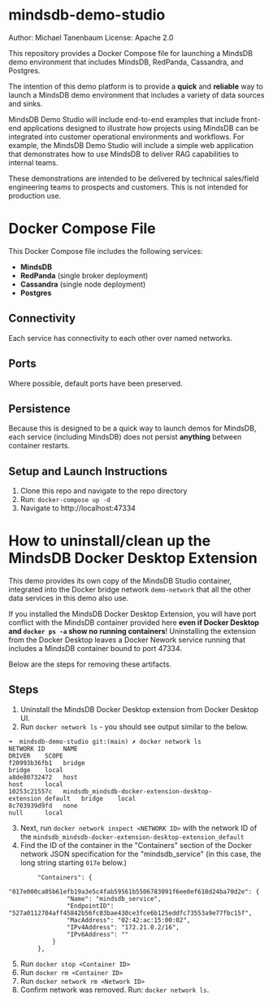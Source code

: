 # mindsdb-demo-studio
Author: Michael Tanenbaum 
License: Apache 2.0

This repository provides a Docker Compose file for launching a MindsDB demo environment that includes MindsDB, RedPanda, Cassandra, and Postgres.

The intention of this demo platform is to provide a **quick** and **reliable** way to launch a MindsDB demo environment that includes a variety of data sources and sinks. 

MindsDB Demo Studio will include end-to-end examples that include front-end applications designed to illustrate how projects using MindsDB can be integrated into customer operational environments and workflows. For example, the MindsDB Demo Studio will include a simple web application that demonstrates how to use MindsDB to deliver RAG capabilities to internal teams. 

These demonstrations are intended to be delivered by technical sales/field engineering teams to prospects and customers. This is not intended for production use.

# Docker Compose File

This Docker Compose file includes the following services:
- **MindsDB**
- **RedPanda** (single broker deployment)
- **Cassandra** (single node deployment)
- **Postgres**

## Connectivity

Each service has connectivity to each other over named networks.

## Ports

Where possible, default ports have been preserved.

## Persistence

Because this is designed to be a quick way to launch demos for MindsDB, each service (including MindsDB) does not persist **anything** between container restarts.

## Setup and Launch Instructions


1. Clone this repo and navigate to the repo directory
2. Run: `docker-compose up -d`
3. Navigate to http://localhost:47334


# How to uninstall/clean up the MindsDB Docker Desktop Extension

This demo provides its own copy of the MindsDB Studio container, integrated into the Docker bridge network `demo-network` that all the other data services in this demo also use.

If you installed the MindsDB Docker Desktop Extension, you will have port conflict with the MindsDB container provided here **even if Docker Desktop and `docker ps -a` show no running containers**! Uninstalling the extension from the Docker Desktop leaves a Docker Nework service running that includes a MindsDB container bound to port 47334. 

Below are the steps for removing these artifacts. 

## Steps
1. Uninstall the MindsDB Docker Desktop extension from Docker Desktop UI.
2. Run `docker network ls` - you should see output similar to the below.
```
➜  mindsdb-demo-studio git:(main) ✗ docker network ls
NETWORK ID     NAME                                                         DRIVER    SCOPE
f20993b36fb1   bridge                                                       bridge    local
a8de80732472   host                                                         host      local
10253c21557c   mindsdb_mindsdb-docker-extension-desktop-extension_default   bridge    local
8c703939d9fd   none                                                         null      local
```
3. Next, run `docker network inspect <NETWORK ID>` with the network ID of the `mindsdb_mindsdb-docker-extension-desktop-extension_default`
4. Find the ID of the container in the "Containers" section of the Docker network JSON specification for the "mindsdb_service" (in this case, the long string starting `017e` below.)
```
        "Containers": {
            "017e000ca05b61efb19a3e5c4fab59561b5506783091f6ee0ef610d24ba70d2e": {
                "Name": "mindsdb_service",
                "EndpointID": "527a0112704aff45842b56fc83bae430ce3fce6b125eddfc73553a9e77fbc15f",
                "MacAddress": "02:42:ac:15:00:02",
                "IPv4Address": "172.21.0.2/16",
                "IPv6Address": ""
            }
        },
```
5. Run `docker stop <Container ID>`
6. Run `docker rm <Container ID>`
7. Run `docker network rm <Network ID>`
8. Confirm network was removed. Run: `docker network ls`.